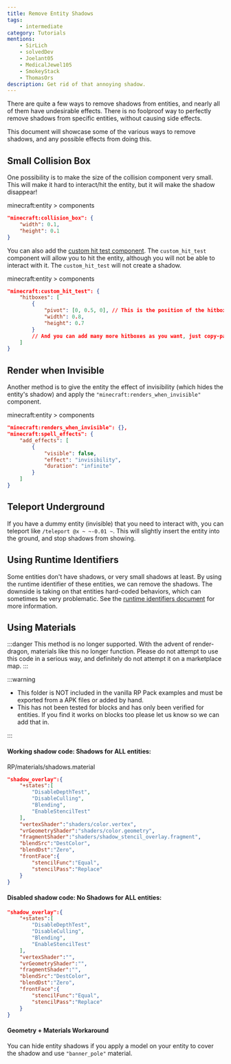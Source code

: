 ```yaml
---
title: Remove Entity Shadows
tags:
    - intermediate
category: Tutorials
mentions:
    - SirLich
    - solvedDev
    - Joelant05
    - MedicalJewel105
    - SmokeyStack
    - ThomasOrs
description: Get rid of that annoying shadow.
---
```


There are quite a few ways to remove shadows from entities, and nearly all of them have undesirable effects. There is no foolproof way to perfectly remove shadows from specific entities, without causing side effects.

This document will showcase some of the various ways to remove shadows, and any possible effects from doing this.

## Small Collision Box

One possibility is to make the size of the collision component very small. This will make it hard to interact/hit the entity, but it will make the shadow disappear!

<CodeHeader>minecraft:entity > components</CodeHeader>

```json
"minecraft:collision_box": {
    "width": 0.1,
    "height": 0.1
}
```

You can also add the [custom hit test component](https://bedrock.dev/docs/stable/Entities#minecraft:custom_hit_test). The `custom_hit_test` component will allow you to hit the entity, although you will not be able to interact with it. The `custom_hit_test` will not create a shadow.

<CodeHeader>minecraft:entity > components</CodeHeader>

```json
"minecraft:custom_hit_test": {
    "hitboxes": [
        {
            "pivot": [0, 0.5, 0], // This is the position of the hitbox, you can change the X, Y and Z values.
            "width": 0.8,
            "height": 0.7
        }
        // And you can add many more hitboxes as you want, just copy-paste the hitbox inside the "hitboxes" array.
    ]
}
```

## Render when Invisible

Another method is to give the entity the effect of invisibility (which hides the entity's shadow) and apply the `"minecraft:renders_when_invisible"` component.

<CodeHeader>minecraft:entity > components</CodeHeader>

```json
"minecraft:renders_when_invisible": {},
"minecraft:spell_effects": {
    "add_effects": [
        {
            "visible": false,
            "effect": "invisibility",
            "duration": "infinite"
        }
    ]
}
```

## Teleport Underground

If you have a dummy entity (invisible) that you need to interact with, you can teleport like `/teleport @x ~ ~-0.01 ~`. This will slightly insert the entity into the ground, and stop shadows from showing.

## Using Runtime Identifiers

Some entities don't have shadows, or very small shadows at least. By using the runtime identifier of these entities, we can remove the shadows. The downside is taking on that entities hard-coded behaviors, which can sometimes be very problematic. See the [runtime identifiers document](/entities/runtime-identifier) for more information.

## Using Materials

:::danger
This method is no longer supported. With the advent of render-dragon, materials like this no longer function. Please do not attempt to use this code in a serious way, and definitely do not attempt it on a marketplace map.
:::

:::warning

-   This folder is NOT included in the vanilla RP Pack examples and must be exported from a APK files or added by hand.
-   This has not been tested for blocks and has only been verified for entities. If you find it works on blocks too please let us know so we can add that in.

:::

<Spoiler title="Removing shadows via Materials.">

#### Working shadow code: Shadows for ALL entities:

<CodeHeader>RP/materials/shadows.material</CodeHeader>

```json
"shadow_overlay":{
    "+states":[
        "DisableDepthTest",
        "DisableCulling",
        "Blending",
        "EnableStencilTest"
    ],
    "vertexShader":"shaders/color.vertex",
    "vrGeometryShader":"shaders/color.geometry",
    "fragmentShader":"shaders/shadow_stencil_overlay.fragment",
    "blendSrc":"DestColor",
    "blendDst":"Zero",
    "frontFace":{
        "stencilFunc":"Equal",
        "stencilPass":"Replace"
    }
}
```

#### Disabled shadow code: No Shadows for ALL entities:

<CodeHeader></CodeHeader>

```json
"shadow_overlay":{
    "+states":[
        "DisableDepthTest",
        "DisableCulling",
        "Blending",
        "EnableStencilTest"
    ],
    "vertexShader":"",
    "vrGeometryShader":"",
    "fragmentShader":"",
    "blendSrc":"DestColor",
    "blendDst":"Zero",
    "frontFace":{
        "stencilFunc":"Equal",
        "stencilPass":"Replace"
    }
}
```

</Spoiler>

#### Geometry + Materials Workaround

You can hide entity shadows if you apply a model on your entity to cover the shadow and use `"banner_pole"` material.
